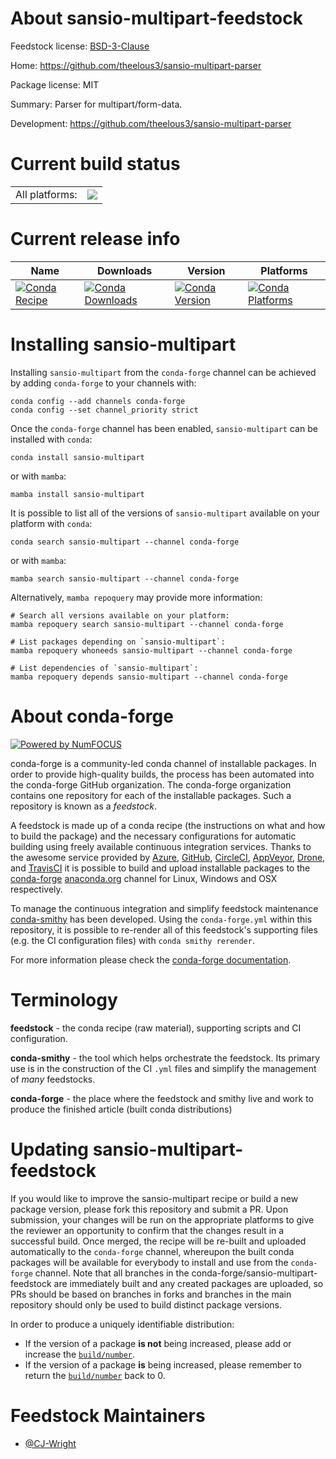 About sansio-multipart-feedstock
================================

Feedstock license: [BSD-3-Clause](https://github.com/conda-forge/sansio-multipart-feedstock/blob/main/LICENSE.txt)

Home: https://github.com/theelous3/sansio-multipart-parser

Package license: MIT

Summary: Parser for multipart/form-data.

Development: https://github.com/theelous3/sansio-multipart-parser

Current build status
====================


<table><tr><td>All platforms:</td>
    <td>
      <a href="https://dev.azure.com/conda-forge/feedstock-builds/_build/latest?definitionId=8793&branchName=main">
        <img src="https://dev.azure.com/conda-forge/feedstock-builds/_apis/build/status/sansio-multipart-feedstock?branchName=main">
      </a>
    </td>
  </tr>
</table>

Current release info
====================

| Name | Downloads | Version | Platforms |
| --- | --- | --- | --- |
| [![Conda Recipe](https://img.shields.io/badge/recipe-sansio--multipart-green.svg)](https://anaconda.org/conda-forge/sansio-multipart) | [![Conda Downloads](https://img.shields.io/conda/dn/conda-forge/sansio-multipart.svg)](https://anaconda.org/conda-forge/sansio-multipart) | [![Conda Version](https://img.shields.io/conda/vn/conda-forge/sansio-multipart.svg)](https://anaconda.org/conda-forge/sansio-multipart) | [![Conda Platforms](https://img.shields.io/conda/pn/conda-forge/sansio-multipart.svg)](https://anaconda.org/conda-forge/sansio-multipart) |

Installing sansio-multipart
===========================

Installing `sansio-multipart` from the `conda-forge` channel can be achieved by adding `conda-forge` to your channels with:

```
conda config --add channels conda-forge
conda config --set channel_priority strict
```

Once the `conda-forge` channel has been enabled, `sansio-multipart` can be installed with `conda`:

```
conda install sansio-multipart
```

or with `mamba`:

```
mamba install sansio-multipart
```

It is possible to list all of the versions of `sansio-multipart` available on your platform with `conda`:

```
conda search sansio-multipart --channel conda-forge
```

or with `mamba`:

```
mamba search sansio-multipart --channel conda-forge
```

Alternatively, `mamba repoquery` may provide more information:

```
# Search all versions available on your platform:
mamba repoquery search sansio-multipart --channel conda-forge

# List packages depending on `sansio-multipart`:
mamba repoquery whoneeds sansio-multipart --channel conda-forge

# List dependencies of `sansio-multipart`:
mamba repoquery depends sansio-multipart --channel conda-forge
```


About conda-forge
=================

[![Powered by
NumFOCUS](https://img.shields.io/badge/powered%20by-NumFOCUS-orange.svg?style=flat&colorA=E1523D&colorB=007D8A)](https://numfocus.org)

conda-forge is a community-led conda channel of installable packages.
In order to provide high-quality builds, the process has been automated into the
conda-forge GitHub organization. The conda-forge organization contains one repository
for each of the installable packages. Such a repository is known as a *feedstock*.

A feedstock is made up of a conda recipe (the instructions on what and how to build
the package) and the necessary configurations for automatic building using freely
available continuous integration services. Thanks to the awesome service provided by
[Azure](https://azure.microsoft.com/en-us/services/devops/), [GitHub](https://github.com/),
[CircleCI](https://circleci.com/), [AppVeyor](https://www.appveyor.com/),
[Drone](https://cloud.drone.io/welcome), and [TravisCI](https://travis-ci.com/)
it is possible to build and upload installable packages to the
[conda-forge](https://anaconda.org/conda-forge) [anaconda.org](https://anaconda.org/)
channel for Linux, Windows and OSX respectively.

To manage the continuous integration and simplify feedstock maintenance
[conda-smithy](https://github.com/conda-forge/conda-smithy) has been developed.
Using the ``conda-forge.yml`` within this repository, it is possible to re-render all of
this feedstock's supporting files (e.g. the CI configuration files) with ``conda smithy rerender``.

For more information please check the [conda-forge documentation](https://conda-forge.org/docs/).

Terminology
===========

**feedstock** - the conda recipe (raw material), supporting scripts and CI configuration.

**conda-smithy** - the tool which helps orchestrate the feedstock.
                   Its primary use is in the construction of the CI ``.yml`` files
                   and simplify the management of *many* feedstocks.

**conda-forge** - the place where the feedstock and smithy live and work to
                  produce the finished article (built conda distributions)


Updating sansio-multipart-feedstock
===================================

If you would like to improve the sansio-multipart recipe or build a new
package version, please fork this repository and submit a PR. Upon submission,
your changes will be run on the appropriate platforms to give the reviewer an
opportunity to confirm that the changes result in a successful build. Once
merged, the recipe will be re-built and uploaded automatically to the
`conda-forge` channel, whereupon the built conda packages will be available for
everybody to install and use from the `conda-forge` channel.
Note that all branches in the conda-forge/sansio-multipart-feedstock are
immediately built and any created packages are uploaded, so PRs should be based
on branches in forks and branches in the main repository should only be used to
build distinct package versions.

In order to produce a uniquely identifiable distribution:
 * If the version of a package **is not** being increased, please add or increase
   the [``build/number``](https://docs.conda.io/projects/conda-build/en/latest/resources/define-metadata.html#build-number-and-string).
 * If the version of a package **is** being increased, please remember to return
   the [``build/number``](https://docs.conda.io/projects/conda-build/en/latest/resources/define-metadata.html#build-number-and-string)
   back to 0.

Feedstock Maintainers
=====================

* [@CJ-Wright](https://github.com/CJ-Wright/)

